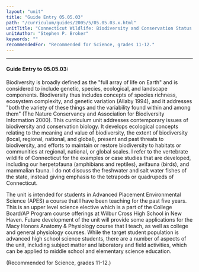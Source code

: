 ```yaml
---
layout: "unit"
title: "Guide Entry 05.05.03"
path: "/curriculum/guides/2005/5/05.05.03.x.html"
unitTitle: "Connecticut Wildlife: Biodiversity and Conservation Status of Our Vertebrate Populations"
unitAuthor: "Stephen P. Broker"
keywords: ""
recommendedFor: "Recommended for Science, grades 11-12."
---
```

<body>
<hr/>
<h4>
Guide Entry to 05.05.03:
</h4>
<p>
Biodiversity is broadly defined as the "full array of life on Earth" and is considered to include genetic, species, ecological, and landscape components. Biodiversity thus includes concepts of species richness, ecosystem complexity, and genetic variation (Allaby 1994), and it addresses "both the variety of these things and the variability found within and among them" (The Nature Conservancy and Association for Biodiversity Information 2000). This curriculum unit addresses contemporary issues of biodiversity and conservation biology. It develops ecological concepts relating to the meaning and value of biodiversity, the extent of biodiversity (local, regional, national, and global), present and past threats to biodiversity, and efforts to maintain or restore biodiversity to habitats or communities at regional, national, or global scales. I refer to the vertebrate wildlife of Connecticut for the examples or case studies that are developed, including our herpetofauna (amphibians and reptiles), avifauna (birds), and mammalian fauna. I do not discuss the freshwater and salt water fishes of the state, instead giving emphasis to the tetrapods or quadrupeds of Connecticut.
</p>
<p>
The unit is intended for students in Advanced Placement Environmental Science (APES) a course that I have been teaching for the past five years. This is an upper level science elective which is a part of the College Board/AP Program course offerings at Wilbur Cross High School in New Haven.  Future development of the unit will provide some applications for the Macy Honors Anatomy &amp; Physiology course that I teach, as well as college and general physiology courses. While the target student population is advanced high school science students, there are a number of aspects of the unit, including subject matter and laboratory and field activities, which can be applied to middle school and elementary science education.
</p>
<p>
(Recommended for Science, grades 11-12.)
</p>
</body>